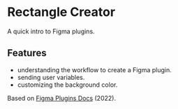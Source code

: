 # Rectangle Creator

A quick intro to Figma plugins.

## Features

- understanding the workflow to create a Figma plugin.
- sending user variables.
- customizing the background color.

Based on [Figma Plugins Docs](https://www.figma.com/plugin-docs/) (2022).
